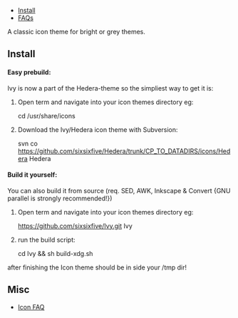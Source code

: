 * [Install](#install)
* [FAQs](#see-also)

A classic icon theme for bright or grey themes.

## Install

#### Easy prebuild:

Ivy is now a part of the Hedera-theme so the simpliest way to get it is:

1) Open term and navigate into your icon themes directory eg:

    cd /usr/share/icons

2) Download the Ivy/Hedera icon theme with Subversion:

    svn co https://github.com/sixsixfive/Hedera/trunk/CP_TO_DATADIRS/icons/Hedera Hedera

#### Build it yourself:

You can also build it from source (req. SED, AWK, Inkscape & Convert {GNU parallel is strongly recommended!})

1) Open term and navigate into your icon themes directory eg:

    https://github.com/sixsixfive/Ivy.git Ivy

2) run the build script:

    cd Ivy && sh build-xdg.sh

after finishing the Icon theme should be in side your /tmp dir!

## Misc

* [Icon FAQ](https://github.com/sixsixfive/Ivy/tree/master/faq.md)
